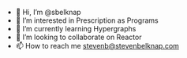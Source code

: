 - 👋 Hi, I’m @sbelknap
- 👀 I’m interested in Prescription as Programs
- 🌱 I’m currently learning Hypergraphs
- 💞️ I’m looking to collaborate on Reactor
- 📫 How to reach me stevenb@stevenbelknap.com

<!---
sbelknap/sbelknap is a ✨ special ✨ repository because its `README.md` (this file) appears on your GitHub profile.
You can click the Preview link to take a look at your changes.
--->
